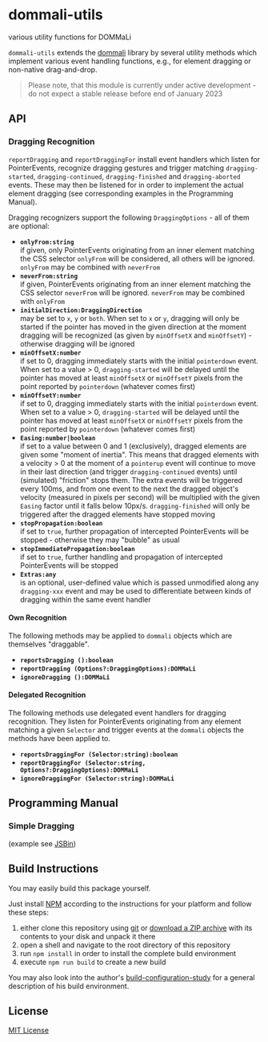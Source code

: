 # dommali-utils #

various utility functions for DOMMaLi

`dommali-utils` extends the [dommali](https://github.com/rozek/dommali) library by several utility methods which implement various event handling functions, e.g., for element dragging or non-native drag-and-drop.

> Please note, that this module is currently under active development - do not expect a stable release before end of January 2023



## API ##

### Dragging Recognition ###

`reportDragging` and `reportDraggingFor` install event handlers which listen for PointerEvents, recognize dragging gestures and trigger matching `dragging-started`, `dragging-continued`, `dragging-finished` and `dragging-aborted` events. These may then be listened for in order to implement the actual element dragging (see corresponding examples in the Programming Manual).

Dragging recognizers support the following `DraggingOptions` - all of them are optional:

* **`onlyFrom:string`**<br>if given, only PointerEvents originating from an inner element matching the CSS selector `onlyFrom` will be considered, all others will be ignored. `onlyFrom` may be combined with `neverFrom`
* **`neverFrom:string`**<br>if given, PointerEvents originating from an inner element matching the CSS selector `neverFrom` will be ignored. `neverFrom` may be combined with `onlyFrom`
* **`initialDirection:DraggingDirection`**<br>may be set to `x`, `y` or `both`. When set to `x` or `y`, dragging will only be started if the pointer has moved in the given direction at the moment dragging will be recognized (as given by `minOffsetX` and `minOffsetY`) - otherwise dragging will be ignored
* **`minOffsetX:number`**<br>if set to 0, dragging immediately starts with the initial `pointerdown` event. When set to a value > 0, `dragging-started` will be delayed until the pointer has moved at least `minOffsetX` or `minOffsetY` pixels from the point reported by `pointerdown` (whatever comes first)
* **`minOffsetY:number`**<br>if set to 0, dragging immediately starts with the initial `pointerdown` event. When set to a value > 0, `dragging-started` will be delayed until the pointer has moved at least `minOffsetX` or `minOffsetY` pixels from the point reported by `pointerdown` (whatever comes first)
* **`Easing:number|boolean`**<br>if set to a value between 0 and 1 (exclusively), dragged elements are given some "moment of inertia". This means that dragged elements with a velocity > 0 at the moment of a `pointerup` event will continue to move in their last direction (and trigger `dragging-continued` events) until (simulated) "friction" stops them. The extra events will be triggered every 100ms, and from one event to the next the dragged object's velocity (measured in pixels per second) will be multiplied with the given `Easing` factor until it falls below 10px/s. `dragging-finished` will only be triggered after the dragged elements have stopped moving
* **`stopPropagation:boolean`**<br>if set to `true`, further propagation of intercepted PointerEvents will be stopped - otherwise they may "bubble" as usual
* **`stopImmediatePropagation:boolean`**<br>if set to `true`, further handling and propagation of intercepted PointerEvents will be stopped
* **`Extras:any`**<br>is an optional, user-defined value which is passed unmodified along any `dragging-xxx` event and may be used to differentiate between kinds of dragging within the same event handler

#### Own Recognition ####

The following methods may be applied to `dommali` objects which are themselves "draggable".

* **`reportsDragging ():boolean`**<br>
* **`reportDragging (Options?:DraggingOptions):DOMMaLi`**<br>
* **`ignoreDragging ():DOMMaLi`**<br>

#### Delegated Recognition ####

The following methods use delegated event handlers for dragging recognition. They listen for PointerEvents originating from any element matching a given `Selector` and trigger events at the `dommali` objects the methods have been applied to.

* **`reportsDraggingFor (Selector:string):boolean`**<br>
* **`reportDraggingFor (Selector:string, Options?:DraggingOptions):DOMMaLi`**<br>
* **`ignoreDraggingFor (Selector:string):DOMMaLi`**<br>



## Programming Manual ##

### Simple Dragging ###

(example see [JSBin](https://jsbin.com/qomisod))





## Build Instructions ##

You may easily build this package yourself.

Just install [NPM](https://docs.npmjs.com/) according to the instructions for your platform and follow these steps:

1. either clone this repository using [git](https://git-scm.com/) or [download a ZIP archive](https://github.com/rozek/dommali-utils/archive/refs/heads/main.zip) with its contents to your disk and unpack it there 
2. open a shell and navigate to the root directory of this repository
3. run `npm install` in order to install the complete build environment
4. execute `npm run build` to create a new build

You may also look into the author's [build-configuration-study](https://github.com/rozek/build-configuration-study) for a general description of his build environment.

## License ##

[MIT License](LICENSE.md)
